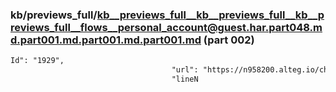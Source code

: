 ### kb/previews_full/kb__previews_full__kb__previews_full__kb__previews_full__flows__personal_account@guest.har.part048.md.part001.md.part001.md.part001.md (part 002)

```md
Id": "1929",
                                    "url": "https://n958200.alteg.io/chunk-KO722YSM.js",
                                    "lineN
```

```

